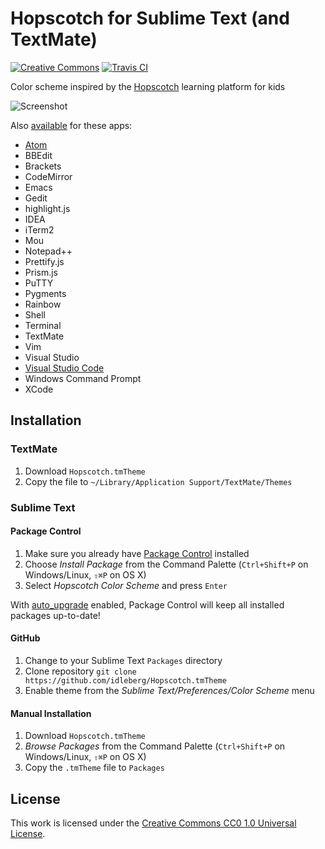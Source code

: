# Hopscotch for Sublime Text (and TextMate)

[![Creative Commons](https://img.shields.io/badge/license-CC0%201.0-orange.svg?style=flat-square)](http://creativecommons.org/publicdomain/zero/1.0/)
[![Travis CI](https://img.shields.io/travis/idleberg/Hopscotch.tmTheme.svg?style=flat-square)](https://travis-ci.org/idleberg/Hopscotch.tmTheme)

Color scheme inspired by the [Hopscotch](http://www.gethopscotch.com/) learning platform for kids

![Screenshot](https://raw.github.com/idleberg/Hopscotch.tmTheme/master/preview.png)

Also [available](https://github.com/idleberg/Hopscotch) for these apps:

* [Atom](https://atom.io/themes/hopscotch)
* BBEdit
* Brackets
* CodeMirror
* Emacs
* Gedit
* highlight.js
* IDEA
* iTerm2
* Mou
* Notepad++
* Prettify.js
* Prism.js
* PuTTY
* Pygments
* Rainbow
* Shell
* Terminal
* TextMate
* Vim
* Visual Studio
* [Visual Studio Code](https://marketplace.visualstudio.com/items?itemName=idleberg.nsis)
* Windows Command Prompt
* XCode

## Installation

### TextMate

1. Download `Hopscotch.tmTheme`
2. Copy the file to `~/Library/Application Support/TextMate/Themes`

### Sublime Text

#### Package Control

1. Make sure you already have [Package Control](http://wbond.net/sublime_packages/package_control/) installed
2. Choose *Install Package* from the Command Palette (`Ctrl+Shift+P` on Windows/Linux, `⇧⌘P` on OS X)
3. Select *Hopscotch Color Scheme* and press `Enter`

With [auto_upgrade](http://wbond.net/sublime_packages/package_control/settings/) enabled, Package Control will keep all installed packages up-to-date!

#### GitHub

1. Change to your Sublime Text `Packages` directory
2. Clone repository `git clone https://github.com/idleberg/Hopscotch.tmTheme`
3. Enable theme from the *Sublime Text/Preferences/Color Scheme* menu

#### Manual Installation

1. Download `Hopscotch.tmTheme`
2. *Browse Packages* from the Command Palette (`Ctrl+Shift+P` on Windows/Linux, `⇧⌘P` on OS X)
3. Copy the `.tmTheme` file to `Packages`

## License

This work is licensed under the [Creative Commons CC0 1.0 Universal License](http://creativecommons.org/publicdomain/zero/1.0/legalcode).